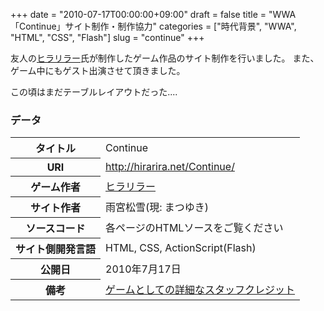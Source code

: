 +++
date = "2010-07-17T00:00:00+09:00"
draft = false
title = "WWA「Continue」サイト制作・制作協力"
categories = ["時代背景", "WWA", "HTML", "CSS", "Flash"]
slug = "continue"
+++

友人の[ヒラリラー](http://hirarira.net)氏が制作したゲーム作品のサイト制作を行いました。
また、ゲーム中にもゲスト出演させて頂きました。

この頃はまだテーブルレイアウトだった....

### データ

<table>
<tr><th>タイトル</th><td>Continue</td></tr>
<tr><th>URI</th><td><a href="http://hirarira.net/Continue/">http://hirarira.net/Continue/</a></td></tr>
<tr><th>ゲーム作者</th><td><a href="http://hirarira.net">ヒラリラー</a></td></tr>
<tr><th>サイト作者</th><td>雨宮松雪(現: まつゆき)</td></tr>
<tr><th>ソースコード</th><td>各ページのHTMLソースをご覧ください</td></tr>
<tr><th>サイト側開発言語</th><td>HTML, CSS, ActionScript(Flash)</td></tr>
<tr><th>公開日</th><td>2010年7月17日</td></tr>
<tr><th>備考</th><td><a href="http://hirarira.net/Continue/staff.html">ゲームとしての詳細なスタッフクレジット</a></td></tr>
</table>

